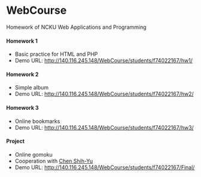 # WebCourse
Homework of NCKU Web Applications and Programming

#### Homework 1
* Basic practice for HTML and PHP
* Demo URL: http://140.116.245.148/WebCourse/students/f74022167/hw1/

#### Homework 2
* Simple album
* Demo URL: http://140.116.245.148/WebCourse/students/f74022167/hw2/

#### Homework 3
* Online bookmarks
* Demo URL: http://140.116.245.148/WebCourse/students/f74022167/hw3/

#### Project
* Online gomoku
* Cooperation with [Chen Shih-Yu](https://github.com/xr2439)
* Demo URL: http://140.116.245.148/WebCourse/students/f74022167/Final/
